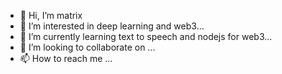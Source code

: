 - 👋 Hi, I’m matrix
- 👀 I’m interested in deep learning and web3...
- 🌱 I’m currently learning text to speech and nodejs for web3...
- 💞️ I’m looking to collaborate on ...
- 📫 How to reach me ...

<!---
786440445/786440445 is a ✨ special ✨ repository because its `README.md` (this file) appears on your GitHub profile.
You can click the Preview link to take a look at your changes.
--->
